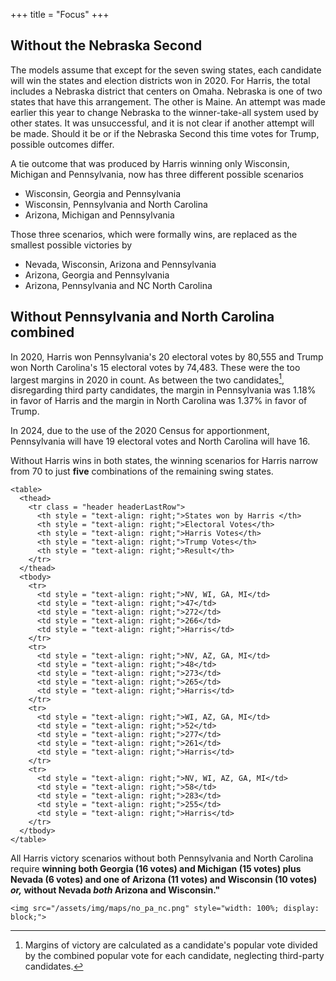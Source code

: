 +++
title = "Focus"
+++

## Without the Nebraska Second

The models assume that except for the seven swing states, each candidate will win the states and election districts won in 2020. For Harris, the total includes a Nebraska
district that centers on Omaha. Nebraska is one of two states that have this arrangement. The other is Maine. An attempt was made earlier this year to change Nebraska to the winner-take-all system used by other states. It was unsuccessful, and it is not clear if another attempt will be made. Should it be or if the Nebraska Second this time votes for Trump, possible outcomes differ.

A tie outcome that was produced by Harris winning only Wisconsin, Michigan and Pennsylvania, now has three different possible scenarios

* Wisconsin, Georgia and Pennsylvania
* Wisconsin, Pennsylvania and North Carolina
* Arizona, Michigan and Pennsylvania

Those three scenarios, which were formally wins, are replaced as the smallest possible victories by

* Nevada, Wisconsin, Arizona and Pennsylvania
* Arizona, Georgia and Pennsylvania
* Arizona, Pennsylvania and NC North Carolina

## Without Pennsylvania and North Carolina combined

In 2020, Harris won Pennsylvania's 20 electoral votes by 80,555 and Trump won North Carolina's 15 electoral votes by 74,483. These were the too largest margins in 2020 in count. As between the two candidates[^1], disregarding third party candidates, the margin in Pennsylvania was 1.18% in favor of Harris and the margin in North Carolina was 1.37% in favor of Trump.

In 2024, due to the use of the 2020 Census for apportionment, Pennsylvania will have 19 electoral votes and North Carolina will have 16.

Without Harris wins in both states, the winning scenarios for Harris narrow from  70 to just **five** combinations of the remaining swing states.

~~~
<table>
  <thead>
    <tr class = "header headerLastRow">
      <th style = "text-align: right;">States won by Harris </th>
      <th style = "text-align: right;">Electoral Votes</th>
      <th style = "text-align: right;">Harris Votes</th>
      <th style = "text-align: right;">Trump Votes</th>
      <th style = "text-align: right;">Result</th>
    </tr>
  </thead>
  <tbody>
    <tr>
      <td style = "text-align: right;">NV, WI, GA, MI</td>
      <td style = "text-align: right;">47</td>
      <td style = "text-align: right;">272</td>
      <td style = "text-align: right;">266</td>
      <td style = "text-align: right;">Harris</td>
    </tr>
    <tr>
      <td style = "text-align: right;">NV, AZ, GA, MI</td>
      <td style = "text-align: right;">48</td>
      <td style = "text-align: right;">273</td>
      <td style = "text-align: right;">265</td>
      <td style = "text-align: right;">Harris</td>
    </tr>
    <tr>
      <td style = "text-align: right;">WI, AZ, GA, MI</td>
      <td style = "text-align: right;">52</td>
      <td style = "text-align: right;">277</td>
      <td style = "text-align: right;">261</td>
      <td style = "text-align: right;">Harris</td>
    </tr>
    <tr>
      <td style = "text-align: right;">NV, WI, AZ, GA, MI</td>
      <td style = "text-align: right;">58</td>
      <td style = "text-align: right;">283</td>
      <td style = "text-align: right;">255</td>
      <td style = "text-align: right;">Harris</td>
    </tr>
  </tbody>
</table>
~~~

All Harris victory scenarios without both Pennsylvania and North Carolina require **winning both Georgia (16 votes) and Michigan (15 votes) plus Nevada (6 votes) and one of Arizona (11 votes) and Wisconsin (10 votes) *or,*  without Nevada *both* Arizona and Wisconsin."**

~~~
<img src="/assets/img/maps/no_pa_nc.png" style="width: 100%; display: block;">
~~~


[^1]: Margins of victory are calculated as a candidate's popular vote divided by the combined popular vote for each candidate, neglecting third-party candidates.
[^2]: Swing Watch makes the assumption, unless otherwise stated, that each candidate will win the 49 states and electoral districts, other than the seven swing states, as they did in 2020, with the Electoral College outcome adjusted to the 2020 Census allocation of electoral votes. 





